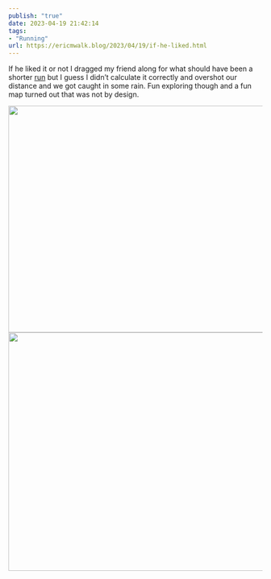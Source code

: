 ```yaml
---
publish: "true"
date: 2023-04-19 21:42:14
tags:
- "Running"
url: https://ericmwalk.blog/2023/04/19/if-he-liked.html
---
```

If he liked it or not I dragged my friend along for what should have been a shorter [run](http://www.strava.com/activities/8922688352) but I guess I didn’t calculate it correctly and overshot our distance and we got caught in some rain. Fun exploring though and a fun map turned out that was not by design.

<img src="uploads/2023/12d3c92467.jpg" width="600" height="450" alt="">

<img src="uploads/2023/6f6e085305.jpg" width="600" height="473" alt="">